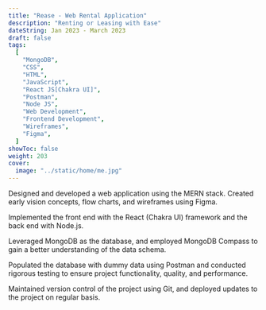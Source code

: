 ```yaml
---
title: "Rease - Web Rental Application"
description: "Renting or Leasing with Ease"
dateString: Jan 2023 - March 2023
draft: false
tags:
  [
    "MongoDB",
    "CSS",
    "HTML",
    "JavaScript",
    "React JS[Chakra UI]",
    "Postman",
    "Node JS",
    "Web Development",
    "Frontend Development",
    "Wireframes",
    "Figma",
  ]
showToc: false
weight: 203
cover:
  image: "../static/home/me.jpg"
---
```


Designed and developed a web application using the MERN stack. Created early vision concepts, flow charts, and
wireframes using Figma.

Implemented the front end with the React (Chakra UI) framework and the back end with Node.js.

Leveraged MongoDB as the database, and employed MongoDB Compass to gain a better understanding of the data
schema.

Populated the database with dummy data using Postman and conducted rigorous testing to ensure project functionality,
quality, and performance.

Maintained version control of the project using Git, and deployed updates to the project on regular basis.

<!-- ![Attention Mechanism](/../static/home/me.jpg) -->

<!--
### 🔗 [Colab Notebook](https://colab.research.google.com/drive/1Q553uslYW3Ho6P1G46SOEDxOS_VmHXfJ)

image: "projects/automated-image-captioning/cover.jpg"
## Description

In this project, I implemented the paper **[Show, Attend and Tell: Neural Image Caption Generation with Visual Attention](https://arxiv.org/abs/1502.03044)**. The neural network, a combination of **CNN** and **LSTM**, was trained on the **MS COCO** dataset and it learns to generate captions from images.

As the network generates the caption, word by word, the model’s gaze (attention) shifts across the image. This allows it to focus on those parts of the image which is more relevant for the next word to be generated.
![Attention Mechanism](/projects/automated-image-captioning/img1.jpg)

Furthermore, beam search is used during inference to enhance the prediction result. The network was trained in **PyTorch** on an **Nvidia GTX 1060** graphics card for over 80 epochs. -->
